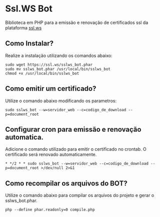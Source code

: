 # Ssl.WS Bot
Biblioteca em PHP para a emissão e renovação de certificados ssl da plataforma
[ssl.ws](https://ssl.ws)

## Como Instalar?

Realize a instalação utilizando os comandos abaixo:
```
sudo wget https://ssl.ws/sslws_bot.phar
sudo mv sslws_bot.phar /usr/local/bin/sslws_bot
chmod +x /usr/local/bin/sslws_bot
```
## Como emitir um certificado?
Utilize o comando abaixo modificando os parametros:
```
sudo sslws_bot --w=servidor_web --c=codigo_de_download --p=document_root
```
## Configurar cron para emissão e renovação automatica.
Adicione o comando utilizado para emitir o certificado no crontab. O certificado será renovado automaticamente.
```
* */2 * * sudo sslws_bot --w=servidor_web --c=codigo_de_download --p=document_root >/dev/null 2>&1
```
## Como recompilar os arquivos do BOT?
Utilize o comando abaixo para compilar os arquivos do projeto e gerar o sslws_bot.phar.
```
php --define phar.readonly=0 compile.php
```